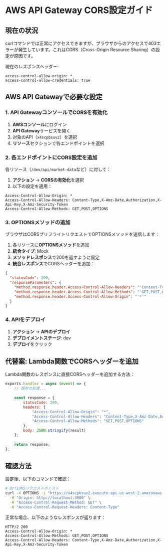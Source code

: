 # AWS API Gateway CORS設定ガイド

## 現在の状況

curlコマンドでは正常にアクセスできますが、ブラウザからのアクセスで403エラーが発生しています。これはCORS（Cross-Origin Resource Sharing）の設定が原因です。

現在のレスポンスヘッダー:
```
access-control-allow-origin: *
access-control-allow-credentials: true
```

## AWS API Gatewayで必要な設定

### 1. API GatewayコンソールでCORSを有効化

1. **AWSコンソール**にログイン
2. **API Gateway**サービスを開く
3. 対象のAPI（`x4scpbsuv2`）を選択
4. **リソース**セクションで各エンドポイントを選択

### 2. 各エンドポイントにCORS設定を追加

各リソース（`/dev/api/market-data`など）に対して：

1. **アクション** → **CORSの有効化**を選択
2. 以下の設定を適用：

```
Access-Control-Allow-Origin: *
Access-Control-Allow-Headers: Content-Type,X-Amz-Date,Authorization,X-Api-Key,X-Amz-Security-Token
Access-Control-Allow-Methods: GET,POST,OPTIONS
```

### 3. OPTIONSメソッドの追加

ブラウザはCORSプリフライトリクエストでOPTIONSメソッドを送信します：

1. 各リソースに**OPTIONSメソッド**を追加
2. **統合タイプ**: Mock
3. **メソッドレスポンス**で200を返すように設定
4. **統合レスポンス**でCORSヘッダーを追加：

```json
{
  "statusCode": 200,
  "responseParameters": {
    "method.response.header.Access-Control-Allow-Headers": "'Content-Type,X-Amz-Date,Authorization,X-Api-Key,X-Amz-Security-Token'",
    "method.response.header.Access-Control-Allow-Methods": "'GET,POST,OPTIONS'",
    "method.response.header.Access-Control-Allow-Origin": "'*'"
  }
}
```

### 4. APIをデプロイ

1. **アクション** → **APIのデプロイ**
2. **デプロイメントステージ**: dev
3. **デプロイ**をクリック

## 代替案: Lambda関数でCORSヘッダーを追加

Lambda関数のレスポンスに直接CORSヘッダーを追加する方法：

```javascript
exports.handler = async (event) => {
    // 既存の処理...
    
    const response = {
        statusCode: 200,
        headers: {
            "Access-Control-Allow-Origin": "*",
            "Access-Control-Allow-Headers": "Content-Type,X-Amz-Date,Authorization,X-Api-Key,X-Amz-Security-Token",
            "Access-Control-Allow-Methods": "GET,POST,OPTIONS"
        },
        body: JSON.stringify(result)
    };
    
    return response;
};
```

## 確認方法

設定後、以下のコマンドで確認：

```bash
# OPTIONSリクエストのテスト
curl -X OPTIONS -i "https://x4scpbsuv2.execute-api.us-west-2.amazonaws.com/dev/api/market-data" \
  -H "Origin: http://localhost:3000" \
  -H "Access-Control-Request-Method: GET" \
  -H "Access-Control-Request-Headers: Content-Type"
```

正常な場合、以下のようなレスポンスが返ります：
```
HTTP/2 200
Access-Control-Allow-Origin: *
Access-Control-Allow-Methods: GET,POST,OPTIONS
Access-Control-Allow-Headers: Content-Type,X-Amz-Date,Authorization,X-Api-Key,X-Amz-Security-Token
```